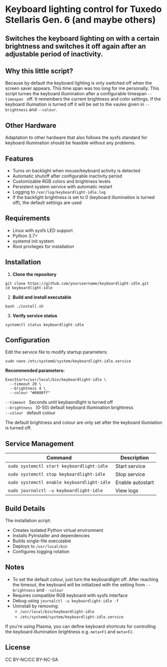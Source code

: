 # Keyboard lighting control for Tuxedo Stellaris Gen. 6 (and maybe others) 

## Switches the keyboard lighting on with a certain brightness and switches it off again after an adjustable period of inactivity.

## Why this little script?
Because by default the keyboard lighting is only switched off when the screen saver appears. This time span was too long for me personally.
This script turnes the keyboard illumination after a configurable timespan `--timespan ` off. It remembers the current brightness and color settings. If the keyboard illumiation is turned off it will be set to the vaules given in `--brightness` and `--colour`.


## Other Hardware
Adaptation to other hardware that also follows the sysfs standard for keyboard illumination should be feasible without any problems.

## Features

- Turns on backlight when mouse/keyboard activity is detected
- Automatic shutoff after configurable inactivity period
- Customizable RGB colors and brightness levels
- Persistent system service with automatic restart
- Logging to `/var/log/keyboardlight-idle.log`
- If the backlight brightness is set to 0 (keyboard illumination is turned off),
  the default settings are used

## Requirements

- Linux with sysfs LED support
- Python 3.7+
- systemd init system
- Root privileges for installation

## Installation

1. **Clone the repository**
```
git clone https://github.com/yourusername/keyboardlight-idle.git
cd keyboardlight-idle
```

2. **Build and install executable**
```
bash ./install.sh
```

3. **Verify service status**
```
systemctl status keyboardlight-idle
```

## Configuration

Edit the service file to modify startup parameters:
```
sudo nano /etc/systemd/system/keyboardlight-idle.service
```

**Recommended parameters:**
```
ExecStart=/usr/local/bin/keyboardlight-idle \
  --timeout 20 \
  --brightness 4 \           
  --colour "#0000ff"  
```
  `--timeout `     Seconds until keybaordlight is turned off  
  `--brightness `  (0-50) default keyboard illumination brightness  
  `--colour `      default colour  

  The default brightness and colour are only set after the keyboard illumiation is turned off. 

## Service Management

| Command | Description |
|---------|-------------|
| `sudo systemctl start keyboardlight-idle` | Start service |
| `sudo systemctl stop keyboardlight-idle` | Stop service |
| `sudo systemctl enable keyboardlight-idle` | Enable autostart |
| `sudo journalctl -u keyboardlight-idle` | View logs |

## Build Details

The installation script:
- Creates isolated Python virtual environment
- Installs PyInstaller and dependencies
- Builds single-file executable
- Deploys to `/usr/local/bin`
- Configures logging rotation

## Notes

- To set the default colour, just turn the keyboardlight off. After reaching the timeout, the keyboard will be initialized with the setting from `--brightness` and `--colour` 
- Requires compatible RGB keyboard with sysfs interface
- Debug using `journalctl -u keyboardlight-idle -f`
- Uninstall by removing:
  - `/usr/local/bin/keyboardlight-idle`
  - `/etc/systemd/system/keyboardlight-idle.service`

If you're using Plasma, you can define keyboard shortcuts for controlling the keyboard illumination brightness e.g. `meta+F1` and `meta+F2`.

## License

CC BY-NC/CC BY-NC-SA

